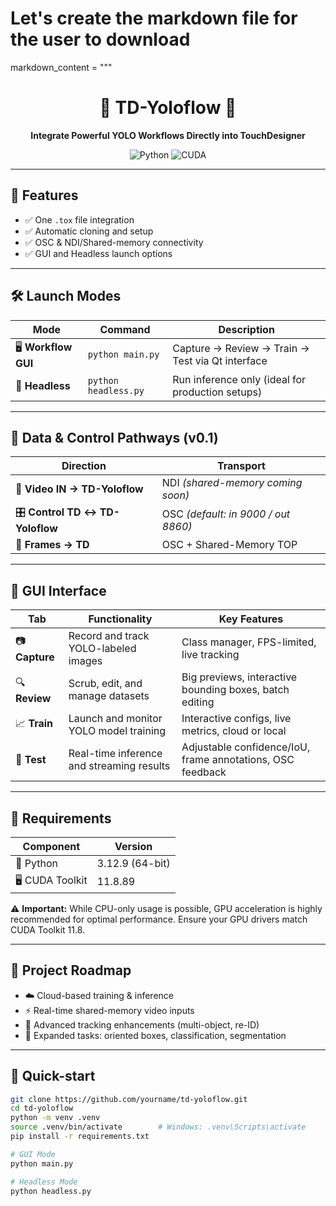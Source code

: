 # Let's create the markdown file for the user to download

markdown_content = """
<div align="center">

# 🚀 TD-Yoloflow 🚀

**Integrate Powerful YOLO Workflows Directly into TouchDesigner**

![Python](https://img.shields.io/badge/python-3.12.9-blue.svg)
![CUDA](https://img.shields.io/badge/CUDA-11.8.89-green.svg)

</div>

---

## 🌟 Features

- ✅ One `.tox` file integration
- ✅ Automatic cloning and setup
- ✅ OSC & NDI/Shared-memory connectivity
- ✅ GUI and Headless launch options

---

## 🛠️ Launch Modes

| Mode              | Command                | Description                                         |
|-------------------|------------------------|-----------------------------------------------------|
| 🖥️ **Workflow GUI** | `python main.py`       | Capture → Review → Train → Test via Qt interface   |
| 🚀 **Headless**      | `python headless.py`   | Run inference only (ideal for production setups)   |

---

## 🔄 Data & Control Pathways (v0.1)

| Direction                      | Transport                                      |
|--------------------------------|------------------------------------------------|
| 🎥 **Video IN → TD-Yoloflow**  | NDI *(shared-memory coming soon)*              |
| 🎛️ **Control TD ↔ TD-Yoloflow**| OSC *(default: in 9000 / out 8860)*            |
| 📸 **Frames → TD**             | OSC + Shared-Memory TOP                        |

---

## 🎯 GUI Interface

| Tab           | Functionality                                        | Key Features                                                |
|---------------|------------------------------------------------------|-------------------------------------------------------------|
| 📷 **Capture**  | Record and track YOLO-labeled images                 | Class manager, FPS-limited, live tracking                   |
| 🔍 **Review**   | Scrub, edit, and manage datasets                     | Big previews, interactive bounding boxes, batch editing     |
| 📈 **Train**    | Launch and monitor YOLO model training               | Interactive configs, live metrics, cloud or local           |
| 🚦 **Test**     | Real-time inference and streaming results            | Adjustable confidence/IoU, frame annotations, OSC feedback  |

---

## 📌 Requirements

| Component     | Version              |
|---------------|----------------------|
| 🐍 Python     | 3.12.9 (64-bit)      |
| 🖥️ CUDA Toolkit | 11.8.89            |

⚠️ **Important:** While CPU-only usage is possible, GPU acceleration is highly recommended for optimal performance. Ensure your GPU drivers match CUDA Toolkit 11.8.

---

## 🚧 Project Roadmap

- ☁️ Cloud-based training & inference
- ⚡ Real-time shared-memory video inputs
- 🎯 Advanced tracking enhancements (multi-object, re-ID)
- 🧩 Expanded tasks: oriented boxes, classification, segmentation

---

## 🚀 Quick-start

```bash
git clone https://github.com/yourname/td-yoloflow.git
cd td-yoloflow
python -m venv .venv
source .venv/bin/activate        # Windows: .venv\Scripts\activate
pip install -r requirements.txt

# GUI Mode
python main.py

# Headless Mode
python headless.py
